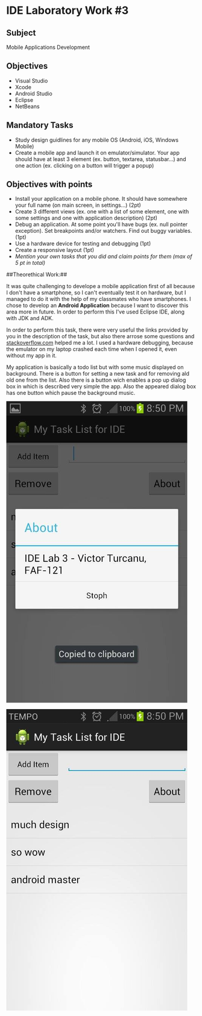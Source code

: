 IDE Laboratory Work #3
==========================

Subject
------------------

Mobile Applications Development

Objectives
------------------

* Visual Studio
* Xcode
* Android Studio
* Eclipse
* NetBeans

Mandatory Tasks
----------------------

* Study design guidlines for any mobile OS (Android, iOS, Windows Mobile)
* Create a mobile app and launch it on emulator/simulator. Your app should have at least 3 element (ex. button, textarea, statusbar...) and one action (ex. clicking on a button will trigger a popup)


Objectives with points
-------------------------------
* Install your application on a mobile phone. It should have somewhere your full name (on main screen, in settings...) (2pt)
* Create 3 different views (ex. one with a list of some element, one with some settings and one with application description) (2pt)
* Debug an application. At some point you'll have bugs (ex. null pointer exception). Set breakpoints and/or watchers. Find out buggy variables. (1pt)
* Use a hardware device for testing and debugging (1pt)
* Create a responsive layout (1pt)
* _Mention your own tasks that you did and claim points for them (max of 5 pt in total)_


##Theorethical Work:##

It was quite challenging to develope a mobile application first of all because I don't have a smartphone, so I can't eventually test it on hardware, but I managed to do it with the help of my classmates who have smartphones. I chose to develop an **Android Application** because I want to discover this area more in future. In order to perform this I've used Eclipse IDE, along with JDK and ADK. 

In order to perform this task, there were very useful the links provided by you in the description of the task, but also there arrose some questions and [stackoverflow.com](http://stackoverflow.com/) helped me a lot. I used a hardware debugging, because the emulator on my laptop crashed each time when I opened it, even without my app in it. 

My application is basically a todo list but with some music displayed on background. There is a button for setting a new task and for removing ald old one from the list. Also there is a button wich enables a pop up dialog box in which is described very simple the app. Also the appeared dialog box has one button which pause the background music.

![img1](https://raw.githubusercontent.com/TUM-FAF/FAF-121-Turcanu-Victor/L3IDE/IDE/Lab%233/Media/img1.jpg)

![img2](https://raw.githubusercontent.com/TUM-FAF/FAF-121-Turcanu-Victor/L3IDE/IDE/Lab%233/Media/img2.jpg)